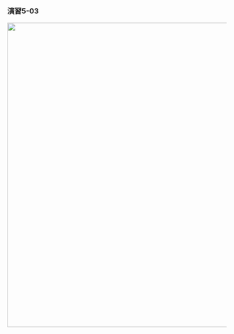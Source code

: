 ### 演習5-03
<img src="https://user-images.githubusercontent.com/48054315/148724657-d9d5f81c-516d-41b6-b4ca-bc1845b44ce4.PNG" width="700px">
